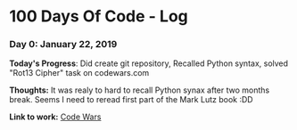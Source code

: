 # 100 Days Of Code - Log

### Day 0: January 22, 2019 

**Today's Progress**: Did create git repository, Recalled Python syntax, solved "Rot13 Сipher" task on codewars.com 

**Thoughts:** It was realy to hard to recall Python synax after two months break. Seems I need to reread first part of the Mark Lutz book :DD 

**Link to work:** [Code Wars](http://www.codewars.com)

